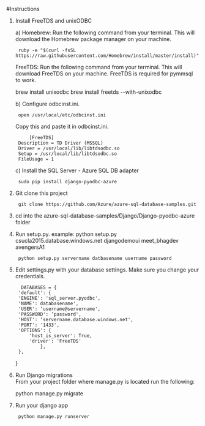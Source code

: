 #Instructions



1. Install FreeTDS and unixODBC

	a) Homebrew: Run the following command from your terminal. This will download the Homebrew package manager on your machine.

        ruby -e "$(curl -fsSL https://raw.githubusercontent.com/Homebrew/install/master/install)"

	FreeTDS: Run the following command from your terminal. This will download FreeTDS on your 	machine. FreeTDS is required for pymmsql to work.

	brew install unixodbc
	brew install freetds --with-unixodbc        
	
	b) Configure odbcinst.ini.  
	
		open /usr/local/etc/odbcinst.ini	

	Copy this and paste it in odbcinst.ini.
	
	        [FreeTDS]
		Description = TD Driver (MSSQL)
		Driver = /usr/local/lib/libtdsodbc.so
		Setup = /usr/local/lib/libtdsodbc.so
		FileUsage = 1
	

	c) Install the SQL Server - Azure SQL DB adapter

        sudo pip install django-pyodbc-azure


2. Git clone this project


        git clone https://github.com/Azure/azure-sql-database-samples.git


3. cd into the azure-sql-database-samples/Django/Django-pyodbc-azure folder


4. Run setup.py. example: python setup.py csucla2015.database.windows.net djangodemoui meet_bhagdev avengersA1


        python setup.py servername datbasename username password
        
        
   
5. Edit settings.py with your database settings. Make sure you change your credentials.
        
        
         DATABASES = {
    	'default': {
        'ENGINE': 'sql_server.pyodbc',
        'NAME': databasename',
        'USER': ‘username@servername',
        'PASSWORD': ‘password',
        'HOST': ‘servername.database.windows.net',
        'PORT': '1433',
        'OPTIONS': {
            'host_is_server': True,
            'driver': 'FreeTDS'
        	    },
		},
	}



6. Run Django migrations
<br>From your project folder where manage.py is located run the following:

	python manage.py migrate

7. Run your django app

        python manage.py runserver



	



